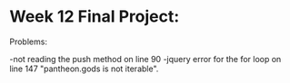 # Week 12 Final Project:  

Problems:

-not reading the push method on line 90
-jquery error for the for loop on line 147 "pantheon.gods is not iterable".

